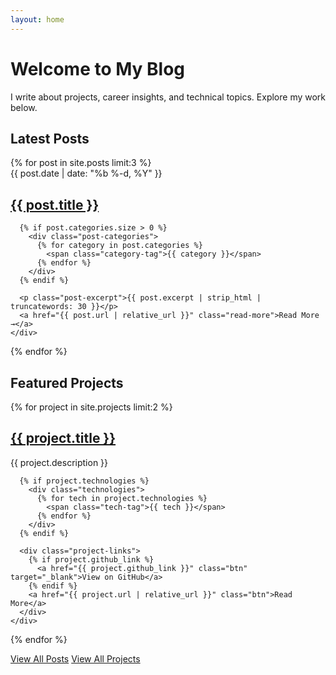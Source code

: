 ```yaml
---
layout: home
---
```


<div class="intro-section">
  <h1>Welcome to My Blog</h1>
  <p class="lead">I write about projects, career insights, and technical topics. Explore my work below.</p>
</div>

## Latest Posts

<div class="posts-grid">
  {% for post in site.posts limit:3 %}
    <div class="post-card">
      <span class="post-date">{{ post.date | date: "%b %-d, %Y" }}</span>
      <h2><a href="{{ post.url | relative_url }}">{{ post.title }}</a></h2>
      
      {% if post.categories.size > 0 %}
        <div class="post-categories">
          {% for category in post.categories %}
            <span class="category-tag">{{ category }}</span>
          {% endfor %}
        </div>
      {% endif %}
      
      <p class="post-excerpt">{{ post.excerpt | strip_html | truncatewords: 30 }}</p>
      <a href="{{ post.url | relative_url }}" class="read-more">Read More →</a>
    </div>
  {% endfor %}
</div>

## Featured Projects

<div class="projects-grid">
  {% for project in site.projects limit:2 %}
    <div class="project-card">
      <h2><a href="{{ project.url | relative_url }}">{{ project.title }}</a></h2>
      <p>{{ project.description }}</p>
      
      {% if project.technologies %}
        <div class="technologies">
          {% for tech in project.technologies %}
            <span class="tech-tag">{{ tech }}</span>
          {% endfor %}
        </div>
      {% endif %}
      
      <div class="project-links">
        {% if project.github_link %}
          <a href="{{ project.github_link }}" class="btn" target="_blank">View on GitHub</a>
        {% endif %}
        <a href="{{ project.url | relative_url }}" class="btn">Read More</a>
      </div>
    </div>
  {% endfor %}
</div>

<div class="view-all-section">
  <a href="/blog/" class="btn">View All Posts</a>
  <a href="/projects/" class="btn">View All Projects</a>
</div> 